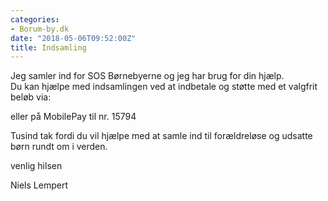 ```yaml
---
categories:
- Borum-by.dk
date: "2018-05-06T09:52:00Z"
title: Indsamling
---
```


Jeg samler ind for SOS Børnebyerne og jeg har brug for din hjælp.  
Du kan hjælpe med indsamlingen ved at indbetale og støtte med et valgfrit beløb via:

  
eller på MobilePay til nr. 15794

Tusind tak fordi du vil hjælpe med at samle ind til forældreløse og udsatte børn rundt om i verden.

venlig hilsen

Niels Lempert

